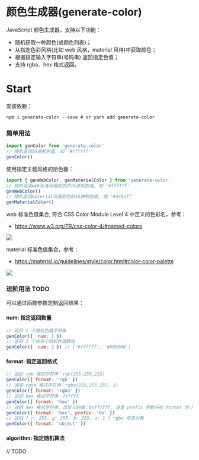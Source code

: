 # 颜色生成器(generate-color)
JavaScript 颜色生成器，支持以下功能：
- 随机获取一种颜色(或颜色列表)；
- 从指定色彩风格(比如 web 风格，material 风格)中获取颜色；
- 根据指定输入字符串(号码串) 返回指定色值；
- 支持 rgba、hex 格式返回。

# Start
安装依赖：
```shell
npm i generate-color --save # or yarn add generate-color
```
### 简单用法

```javascript
import genColor from 'generate-color'
// 随机返回16进制色值, 如 '#ffffff'
genColor()
```

使用指定主题风格的拾色器：

```javascript
import { genWebColor, genMaterialColor } from 'generate-color'
// 随机返回web标准风格颜色的16进制色值, 如 '#ffffff'
genWebColor()
// 随机返回material风格颜色的16进制色值, 如 '#448aff'
genMaterialColor()
```

web 标准色值集合, 符合 CSS Color Module Level 4 中定义的色彩名，参考：
- https://www.w3.org/TR/css-color-4/#named-colors

![](//7xp4vm.com1.z0.glb.clouddn.com/css-color-module-level-4.png)

material 标准色值集合，参考：
- https://material.io/guidelines/style/color.html#color-color-palette

![](//7xp4vm.com1.z0.glb.clouddn.com/materialcolor.png)



### 进阶用法 TODO
可以通过函数参数定制返回结果：

#### num: 指定返回数量
```javascript
// 返回 1 个随机色值字符串
genColor({  num: 1 })
// 返回 2 个或多个随机色值数组
genColor({  num: 2 }) // ['#ffffff', '#000000']
```

#### format: 指定返回格式
```javascript
// 返回 rgb 格式字符串：rgb(255,255,255)
genColor({ format: 'rgb' })
// 返回 rgba 格式字符串：rgba(255,255,255, 1)
genColor({ format: 'rgba' })
// 返回 hex 格式字符串：ffffff
genColor({ format: 'hex' })
// 返回 hex 格式字符串，自定义前缀：0xffffff, 注意 prefix 参数只在 format 为 hex 时有效
genColor({ format: 'hex', prefix: '0x' })
// 返回 { r: 255, g: 255, b: 255, a: 1 } rgba 信息对象
genColor({ format: 'object' })
```

#### algorithm: 指定随机算法
// TODO
